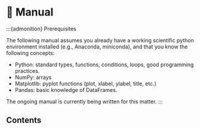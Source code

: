 # 📘 Manual

:::{admonition} Prerequisites

The following manual assumes you already have a working scientific python environment installed (e.g., Anaconda, miniconda), and that you know the following concepts:

- Python: standard types, functions, conditions, loops, good programming practices.
- NumPy: arrays
- Matplotlib: pyplot functions (plot, xlabel, ylabel, title, etc.)
- Pandas: basic knowledge of DataFrames.

The ongoing [](python_for_beginners.md) manual is currently being written for this matter.
:::

## Contents

```{tableofcontents}
```
